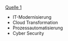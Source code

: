 [Quelle 1](https://www.luenendonk.de/aktuelles/presseinformation/luenendonk-studie-was-cios-fuer-2024-und-2025-erwarten/)
- IT-Modernisierung
- Cloud Transformation
- Prozessautomatisierung
- Cyber Security

